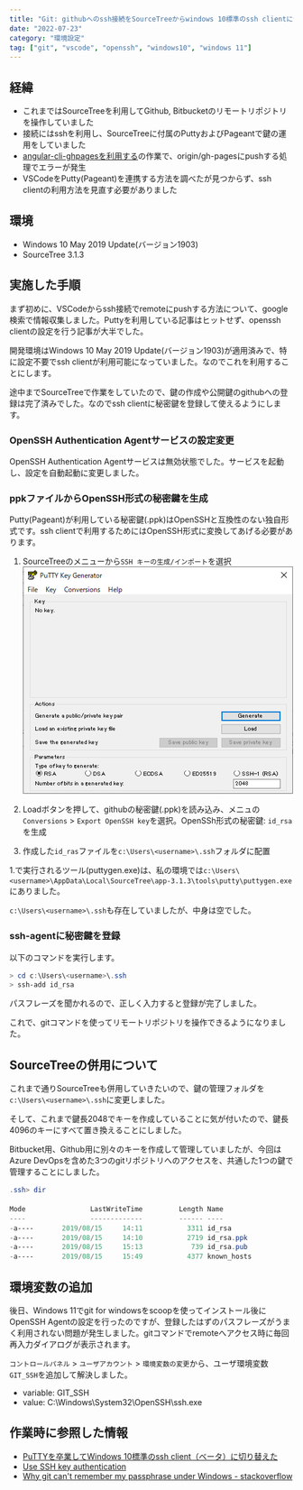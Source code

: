 ```yaml
---
title: "Git: githubへのssh接続をSourceTreeからwindows 10標準のssh clientに切り替える"
date: "2022-07-23"
category: "環境設定"
tag: ["git", "vscode", "openssh", "windows10", "windows 11"]
---
```


## 経緯

- これまではSourceTreeを利用してGithub, Bitbucketのリモートリポジトリを操作していました
- 接続にはsshを利用し、SourceTreeに付属のPuttyおよびPageantで鍵の運用をしていました
- [angular-cli-ghpagesを利用する](doc/angular/angular-setup-ghpages)<!--rehype:class=internal-link-->の作業で、origin/gh-pagesにpushする処理でエラーが発生
- VSCodeをPutty(Pageant)を連携する方法を調べたが見つからず、ssh clientの利用方法を見直す必要がありました

## 環境

- Windows 10 May 2019 Update(バージョン1903)
- SourceTree 3.1.3

## 実施した手順

まず初めに、VSCodeからssh接続でremoteにpushする方法について、google検索で情報収集しました。Puttyを利用している記事はヒットせず、openssh clientの設定を行う記事が大半でした。

開発環境はWindows 10 May 2019 Update(バージョン1903)が適用済みで、特に設定不要でssh clientが利用可能になっていました。なのでこれを利用することにします。

途中までSourceTreeで作業をしていたので、鍵の作成や公開鍵のgithubへの登録は完了済みでした。なのでssh clientに秘密鍵を登録して使えるようにします。

### OpenSSH Authentication Agentサービスの設定変更

OpenSSH Authentication Agentサービスは無効状態でした。サービスを起動し、設定を自動起動に変更しました。

### ppkファイルからOpenSSH形式の秘密鍵を生成

Putty(Pageant)が利用している秘密鍵(.ppk)はOpenSSHと互換性のない独自形式です。ssh clientで利用するためにはOpenSSH形式に変換してあげる必要があります。

1. SourceTreeのメニューから`SSH キーの生成/インポート`を選択\
    <img src="assets/images/git-ssh-configuration/git-ssh-configuration-1.png" alt="puttygen.exe" title="puttygen.exe">

2. Loadボタンを押して、githubの秘密鍵(.ppk)を読み込み、メニュの`Conversions` > `Export OpenSSH key`を選択。OpenSSh形式の秘密鍵: `id_rsa`を生成
3. 作成した`id_ras`ファイルを`c:\Users\<username>\.ssh`フォルダに配置

1.で実行されるツール(puttygen.exe)は、私の環境では`c:\Users\<username>\AppData\Local\SourceTree\app-3.1.3\tools\putty\puttygen.exe`にありました。

`c:\Users\<username>\.ssh`も存在していましたが、中身は空でした。

### ssh-agentに秘密鍵を登録

以下のコマンドを実行します。

``` powershell
> cd c:\Users\<username>\.ssh
> ssh-add id_rsa
```

パスフレーズを聞かれるので、正しく入力すると登録が完了しました。

これで、gitコマンドを使ってリモートリポジトリを操作できるようになりました。

## SourceTreeの併用について

これまで通りSourceTreeも併用していきたいので、鍵の管理フォルダを`c:\Users\<username>\.ssh`に変更しました。

そして、これまで鍵長2048でキーを作成していることに気が付いたので、鍵長4096のキーにすべて置き換えることにしました。

Bitbucket用、Github用に別々のキーを作成して管理していましたが、今回はAzure DevOpsを含めた3つのgitリポジトリへのアクセスを、共通した1つの鍵で管理することにしました。

``` powershell
.ssh> dir

Mode                LastWriteTime         Length Name
----                -------------         ------ ----
-a----       2019/08/15     14:11           3311 id_rsa
-a----       2019/08/15     14:10           2719 id_rsa.ppk
-a----       2019/08/15     15:13            739 id_rsa.pub
-a----       2019/08/15     15:49           4377 known_hosts
```

## 環境変数の追加

後日、Windows 11でgit for windowsをscoopを使ってインストール後にOpenSSH Agentの設定を行ったのですが、登録したはずのパスフレーズがうまく利用されない問題が発生しました。gitコマンドでremoteへアクセス時に毎回再入力ダイアログが表示されます。

`コントロールパネル` > `ユーザアカウント` > `環境変数の変更`から、ユーザ環境変数`GIT_SSH`を追加して解決しました。

- variable: GIT_SSH
- value: C:\Windows\System32\OpenSSH\ssh.exe


## 作業時に参照した情報

- [PuTTYを卒業してWindows 10標準のssh client（ベータ）に切り替えた](http://www.freia.jp/taka/blog/windows-native-ssh-client/index.html)
- [Use SSH key authentication](https://docs.microsoft.com/en-us/azure/devops/repos/git/use-ssh-keys-to-authenticate?view=azure-devops)
- [Why git can't remember my passphrase under Windows - stackoverflow](https://stackoverflow.com/questions/370030/why-git-cant-remember-my-passphrase-under-windows)